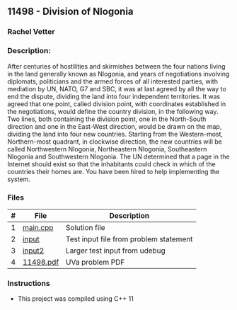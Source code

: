 ## 11498 - Division of Nlogonia
### Rachel Vetter 
### Description:

   After centuries of hostilities and skirmishes between the four nations living in the land generally known
as Nlogonia, and years of negotiations involving diplomats, politicians and the armed forces of all
interested parties, with mediation by UN, NATO, G7 and SBC, it was at last agreed by all the way to
end the dispute, dividing the land into four independent territories.
   It was agreed that one point, called division point, with coordinates established in the negotiations,
would define the country division, in the following way. Two lines, both containing the division point,
one in the North-South direction and one in the East-West direction, would be drawn on the map,
dividing the land into four new countries. Starting from the Western-most, Northern-most quadrant,
in clockwise direction, the new countries will be called Northwestern Nlogonia, Northeastern Nlogonia,
Southeastern Nlogonia and Southwestern Nlogonia.
   The UN determined that a page in the Internet should exist so that the inhabitants could check in
which of the countries their homes are. You have been hired to help implementing the system.

### Files

|   #   | File                       | Description                                                |
| :---: | -------------------------- | ---------------------------------------------------------- |
|   1   | [main.cpp](./main.cpp)     | Solution file                                              |
|   2   | [input](./input.txt)       | Test input file from problem statement                     |
|   3   | [input2](./input2.txt)     | Larger test input from udebug                              |
|   4   | [11498.pdf](./11498.pdf)   | UVa problem PDF                                            |


### Instructions

- This project was compiled using C++ 11    